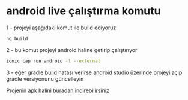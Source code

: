 
# android live çalıştırma komutu

1 - projeyi aşağıdaki komut ile build ediyoruz
```bash
ng build
```

2 - bu komut projeyi android haline getirip çalıştırıyor
```bash
ionic cap run android -l --external 
```

3 - eğer gradle build hatası verirse android studio üzerinde projeyi açıp gradle versiyonunu güncelleyin


[Projenin apk halini buradan indirebilirsiniz](https://s7.dosya.tc/en2.php?a=server23/s6qpd1/angularShopping.apk&b=8a0255f9d2892f5ab47b63c98c01c077&c=1657952203)
